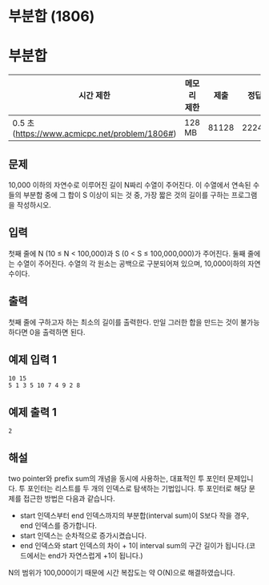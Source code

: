 # 부분합 (1806)

# 부분합

| 시간 제한 | 메모리 제한 | 제출 | 정답 | 맞힌 사람 | 정답 비율 |
| --- | --- | --- | --- | --- | --- |
| 0.5 초 (https://www.acmicpc.net/problem/1806#) | 128 MB | 81128 | 22248 | 15635 | 25.706% |

## 문제

10,000 이하의 자연수로 이루어진 길이 N짜리 수열이 주어진다. 이 수열에서 연속된 수들의 부분합 중에 그 합이 S 이상이 되는 것 중, 가장 짧은 것의 길이를 구하는 프로그램을 작성하시오.

## 입력

첫째 줄에 N (10 ≤ N < 100,000)과 S (0 < S ≤ 100,000,000)가 주어진다. 둘째 줄에는 수열이 주어진다. 수열의 각 원소는 공백으로 구분되어져 있으며, 10,000이하의 자연수이다.

## 출력

첫째 줄에 구하고자 하는 최소의 길이를 출력한다. 만일 그러한 합을 만드는 것이 불가능하다면 0을 출력하면 된다.

## 예제 입력 1

```
10 15
5 1 3 5 10 7 4 9 2 8

```

## 예제 출력 1

```
2

```

## 해설

two pointer와 prefix sum의 개념을 동시에 사용하는, 대표적인 투 포인터 문제입니다. 투 포인터는 리스트를 두 개의 인덱스로 탐색하는 기법입니다. 투 포인터로 해당 문제를 접근한 방법은 다음과 같습니다.

- start 인덱스부터 end 인덱스까지의 부분합(interval sum)이 S보다 작을 경우, end 인덱스를 증가합니다.
- start 인덱스는 순차적으로 증가시켰습니다.
- end 인덱스와 start 인덱스의 차이 + 1이 interval sum의 구간 길이가 됩니다.(코드에서는 end가 자연스럽게 +1이 됩니다.)

N의 범위가 100,000이기 때문에 시간 복잡도는 약 O(N)으로 해결하였습니다.